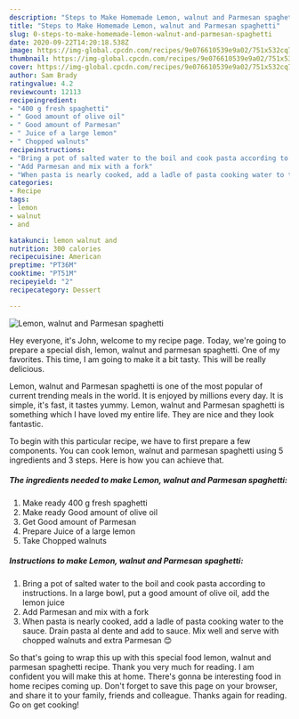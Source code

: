 ```yaml
---
description: "Steps to Make Homemade Lemon, walnut and Parmesan spaghetti"
title: "Steps to Make Homemade Lemon, walnut and Parmesan spaghetti"
slug: 0-steps-to-make-homemade-lemon-walnut-and-parmesan-spaghetti
date: 2020-09-22T14:20:18.538Z
image: https://img-global.cpcdn.com/recipes/9e076610539e9a02/751x532cq70/lemon-walnut-and-parmesan-spaghetti-recipe-main-photo.jpg
thumbnail: https://img-global.cpcdn.com/recipes/9e076610539e9a02/751x532cq70/lemon-walnut-and-parmesan-spaghetti-recipe-main-photo.jpg
cover: https://img-global.cpcdn.com/recipes/9e076610539e9a02/751x532cq70/lemon-walnut-and-parmesan-spaghetti-recipe-main-photo.jpg
author: Sam Brady
ratingvalue: 4.2
reviewcount: 12113
recipeingredient:
- "400 g fresh spaghetti"
- " Good amount of olive oil"
- " Good amount of Parmesan"
- " Juice of a large lemon"
- " Chopped walnuts"
recipeinstructions:
- "Bring a pot of salted water to the boil and cook pasta according to instructions. In a large bowl, put a good amount of olive oil, add the lemon juice"
- "Add Parmesan and mix with a fork"
- "When pasta is nearly cooked, add a ladle of pasta cooking water to the sauce. Drain pasta al dente and add to sauce. Mix well and serve with chopped walnuts and extra Parmesan 😊"
categories:
- Recipe
tags:
- lemon
- walnut
- and

katakunci: lemon walnut and 
nutrition: 300 calories
recipecuisine: American
preptime: "PT36M"
cooktime: "PT51M"
recipeyield: "2"
recipecategory: Dessert

---
```



![Lemon, walnut and Parmesan spaghetti](https://img-global.cpcdn.com/recipes/9e076610539e9a02/751x532cq70/lemon-walnut-and-parmesan-spaghetti-recipe-main-photo.jpg)

Hey everyone, it's John, welcome to my recipe page. Today, we're going to prepare a special dish, lemon, walnut and parmesan spaghetti. One of my favorites. This time, I am going to make it a bit tasty. This will be really delicious.

Lemon, walnut and Parmesan spaghetti is one of the most popular of current trending meals in the world. It is enjoyed by millions every day. It is simple, it's fast, it tastes yummy. Lemon, walnut and Parmesan spaghetti is something which I have loved my entire life. They are nice and they look fantastic.




To begin with this particular recipe, we have to first prepare a few components. You can cook lemon, walnut and parmesan spaghetti using 5 ingredients and 3 steps. Here is how you can achieve that.

<!--inarticleads1-->

##### The ingredients needed to make Lemon, walnut and Parmesan spaghetti:

1. Make ready 400 g fresh spaghetti
1. Make ready  Good amount of olive oil
1. Get  Good amount of Parmesan
1. Prepare  Juice of a large lemon
1. Take  Chopped walnuts




<!--inarticleads2-->

##### Instructions to make Lemon, walnut and Parmesan spaghetti:

1. Bring a pot of salted water to the boil and cook pasta according to instructions. In a large bowl, put a good amount of olive oil, add the lemon juice
1. Add Parmesan and mix with a fork
1. When pasta is nearly cooked, add a ladle of pasta cooking water to the sauce. Drain pasta al dente and add to sauce. Mix well and serve with chopped walnuts and extra Parmesan 😊




So that's going to wrap this up with this special food lemon, walnut and parmesan spaghetti recipe. Thank you very much for reading. I am confident you will make this at home. There's gonna be interesting food in home recipes coming up. Don't forget to save this page on your browser, and share it to your family, friends and colleague. Thanks again for reading. Go on get cooking!
